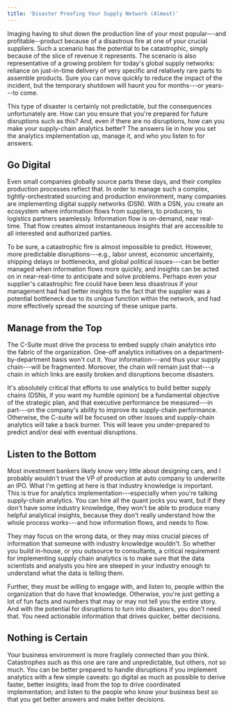 ```yaml
---
title: 'Disaster Proofing Your Supply Network (Almost)'
---
```


Imaging having to shut down the production line of your most
popular---and profitable\--product because of a disastrous fire at one
of your crucial suppliers. Such a scenario has the potential to be
catastrophic, simply because of the slice of revenue it represents. The
scenario is also representative of a growing problem for today's global
supply networks: reliance on just-in-time delivery of very specific and
relatively rare parts to assemble products. Sure you can move quickly to
reduce the impact of the incident, but the temporary shutdown will haunt
you for months---or years---to come.

This type of disaster is certainly not predictable, but the consequences
unfortunately are. How can you ensure that you're prepared for future
disruptions such as this? And, even if there are no disruptions, how can
you make your supply-chain analytics better? The answers lie in how you
set the analytics implementation up, manage it, and who you listen to
for answers.

Go Digital
----------

Even small companies globally source parts these days, and their complex
production processes reflect that. In order to manage such a complex,
tightly-orchestrated sourcing and production environment, many companies
are implementing digital supply networks (DSN). With a DSN, you create
an ecosystem where information flows from suppliers, to producers, to
logistics partners seamlessly. Information flow is on-demand, near
real-time. That flow creates almost instantaneous insights that are
accessible to all interested and authorized parties.

To be sure, a catastrophic fire is almost impossible to predict.
However, more predictable disruptions---e.g., labor unrest, economic
uncertainty, shipping delays or bottlenecks, and global political
issues---can be better managed when information flows more quickly, and
insights can be acted on in near-real-time to anticipate and solve
problems. Perhaps even your supplier's catastrophic fire could have been
less disastrous if your management had had better insights to the fact
that the supplier was a potential bottleneck due to its unique function
within the network, and had more effectively spread the sourcing of
these unique parts.

Manage from the Top
-------------------

The C-Suite must drive the process to embed supply chain analytics into
the fabric of the organization. One-off analytics initiatives on a
department-by-department basis won't cut it. Your information---and thus
your supply chain---will be fragmented. Moreover, the chain will remain
just that---a chain in which links are easily broken and disruptions
become disasters.

It's absolutely critical that efforts to use analytics to build better
supply chains (DSNs, if you want my humble opinion) be a fundamental
objective of the strategic plan, and that executive performance be
measured---in part---on the company's ability to improve its
supply-chain performance. Otherwise, the C-suite will be focused on
other issues and supply-chain analytics will take a back burner. This
will leave you under-prepared to predict and/or deal with eventual
disruptions.

Listen to the Bottom
--------------------

Most investment bankers likely know very little about designing cars,
and I probably wouldn't trust the VP of production at auto company to
underwrite an IPO. What I'm getting at here is that industry knowledge
is important. This is true for analytics implementation---especially
when you're talking supply-chain analytics. You can hire all the quant
jocks you want, but if they don't have some industry knowledge, they
won't be able to produce many helpful analytical insights, because they
don't really understand how the whole process works---and how
information flows, and needs to flow.

They may focus on the wrong data, or they may miss crucial pieces of
information that someone with industry knowledge wouldn't. So whether
you build in-house, or you outsource to consultants, a critical
requirement for implementing supply chain analytics is to make sure that
the data scientists and analysts you hire are steeped in your industry
enough to understand what the data is telling them.

Further, they must be willing to engage with, and listen to, people
within the organization that do have that knowledge. Otherwise, you're
just getting a lot of fun facts and numbers that may or may not tell you
the entire story. And with the potential for disruptions to turn into
disasters, you don't need that. You need actionable information that
drives quicker, better decisions.

Nothing is Certain
------------------

Your business environment is more fragilely connected than you think.
Catastrophes such as this one are rare and unpredictable, but others,
not so much. You can be better prepared to handle disruptions if you
implement analytics with a few simple caveats: go digital as much as
possible to derive faster, better insights; lead from the top to drive
coordinated implementation; and listen to the people who know your
business best so that you get better answers and make better decisions.
